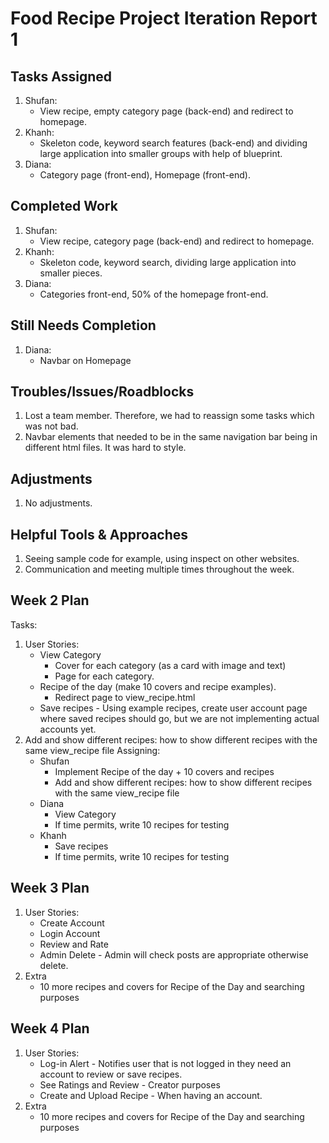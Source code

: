 # Food Recipe Project Iteration Report 1

Tasks Assigned
----------------
1. Shufan:
   - View recipe, empty category page (back-end) and redirect to homepage.
2. Khanh:   
   - Skeleton code, keyword search features (back-end) and dividing large application into smaller groups with help of blueprint.
3. Diana:    
   - Category page (front-end), Homepage (front-end).

Completed Work
----------------
1. Shufan:
   - View recipe, category page (back-end) and redirect to homepage.
2. Khanh:
   - Skeleton code, keyword search, dividing large application into smaller pieces.
3. Diana:
   - Categories front-end, 50% of the homepage front-end.

Still Needs Completion
----------------
1. Diana:
   - Navbar on Homepage

Troubles/Issues/Roadblocks
----------------
1. Lost a team member. Therefore, we had to reassign some tasks which was not bad.
2. Navbar elements that needed to be in the same navigation bar being in different html files. It was hard to style.

Adjustments
----------------
1. No adjustments.

Helpful Tools & Approaches
----------------
1. Seeing sample code for example, using inspect on other websites.
2. Communication and meeting multiple times throughout the week.

Week 2 Plan
----------------
Tasks:
1. User Stories:
   - View Category
     - Cover for each category (as a card with image and text)
     - Page for each category.
   - Recipe of the day (make 10 covers and recipe examples).
     - Redirect page to view_recipe.html
   - Save recipes - Using example recipes, create user account page where saved recipes should go, but we are not implementing actual accounts yet.
2. Add and show different recipes: how to show different recipes with the same view_recipe file
Assigning:
   - Shufan
     - Implement Recipe of the day + 10 covers and recipes
     - Add and show different recipes: how to show different recipes with the same view_recipe file
   - Diana
     - View Category 
     - If time permits, write 10 recipes for testing
   - Khanh
     - Save recipes
     - If time permits, write 10 recipes for testing

Week 3 Plan
----------------
1. User Stories:
   - Create Account
   - Login Account
   - Review and Rate
   - Admin Delete - Admin will check posts are appropriate otherwise delete.
2. Extra
   - 10 more recipes and covers for Recipe of the Day and searching purposes

Week 4 Plan
----------------
1. User Stories:
   - Log-in Alert - Notifies user that is not logged in they need an account to review or save recipes.
   - See Ratings and Review - Creator purposes
   - Create and Upload Recipe - When having an account.
2. Extra
   - 10 more recipes and covers for Recipe of the Day and searching purposes
    
